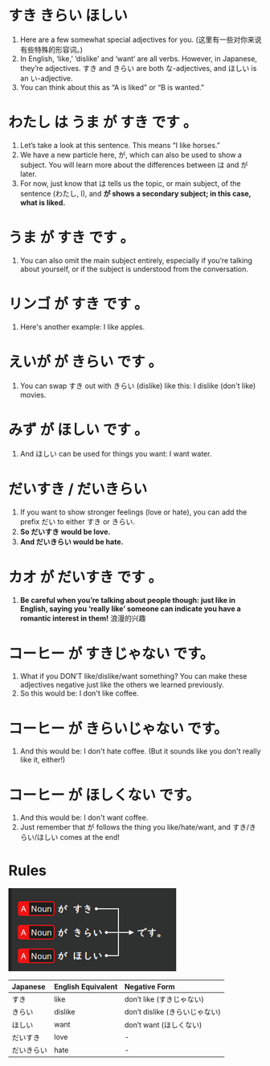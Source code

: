# すき  きらい  ほしい
1. Here are a few somewhat special adjectives for you. (这里有一些对你来说有些特殊的形容词。)
2. In English, ‘like,’ ‘dislike’ and ‘want’ are all verbs. However, in Japanese, they’re adjectives. すき and きらい are both な-adjectives, and ほしい is an い-adjective.
5. You can think about this as “A is liked” or “B is wanted.”

# わたし  は  うま  が  すき  です 。

1. Let’s take a look at this sentence. This means “I like horses.”
2. We have a new particle here, が, which can also be used to show a subject. You will learn more about the differences between は and が later.
3. For now, just know that は tells us the topic, or main subject, of the sentence (わたし, I), and **が shows a secondary subject; in this case, what is liked.**

# うま  が  すき  です 。

1. You can also omit the main subject entirely, especially if you’re talking about yourself, or if the subject is understood from the conversation.

# リンゴ  が  すき  です 。

1. Here's another example: I like apples.

# えいが  が  きらい  です 。

1. You can swap すき out with きらい (dislike) like this: I dislike (don't like) movies.

# みず  が  ほしい  です 。

1. And ほしい can be used for things you want: I want water.

# だいすき / だいきらい

1. If you want to show stronger feelings (love or hate), you can add the prefix だい to either すき or きらい.
2. **So だいすき would be love.**
3. **And だいきらい would be hate.**

# カオ  が  だいすき  です 。

1. **Be careful when you’re talking about people though: just like in English, saying you ‘really like’ someone can indicate you have a romantic interest in them!** 浪漫的兴趣

# コーヒー  が  すきじゃない です。

1. What if you DON’T like/dislike/want something? You can make these adjectives negative just like the others we learned previously.
2. So this would be: I don't like coffee.

# コーヒー が きらいじゃない です。

1. And this would be: I don't hate coffee. (But it sounds like you don't really like it, either!)  

# コーヒー が ほしくない です。         

1. And this would be: I don't want coffee.
2. Just remember that が follows the thing you like/hate/want, and すき/きらい/ほしい comes at the end!
# Rules

![image-20240617232104050](5.すき・きらい・ほしい/image-20240617232104050.png)

| Japanese   | English Equivalent | Negative Form                  |
| :--------- | :----------------- | :----------------------------- |
| すき       | like               | don’t like (すきじゃない)      |
| きらい     | dislike            | don’t dislike (きらいじゃない) |
| ほしい     | want               | don’t want (ほしくない)        |
| だいすき   | love               | -                              |
| だいきらい | hate               | -                              |
